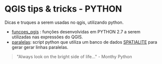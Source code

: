 # QGIS tips & tricks - PYTHON
Dicas e truques a serem usadas no qgis, utilizando python.

* [funcoes_qgis](https://github.com/kylefelipe/qgis-tips-tricks/tree/master/python/funcoes_qgis) : funções desenvolvidas em PYTHON 2.7 a serem utilizadas nas expressões do QGIS.
* [paralelas](https://github.com/kylefelipe/qgis-tips-tricks/tree/master/python/paralelas): script python que utiliza um banco de dados [SPATIALITE](http://www.gaia-gis.it/gaia-sins/spatialite-cookbook/index.html) para gerar gerar linhas paralelas.

> "Always look on the bright side of life..."  - Monthy Python

